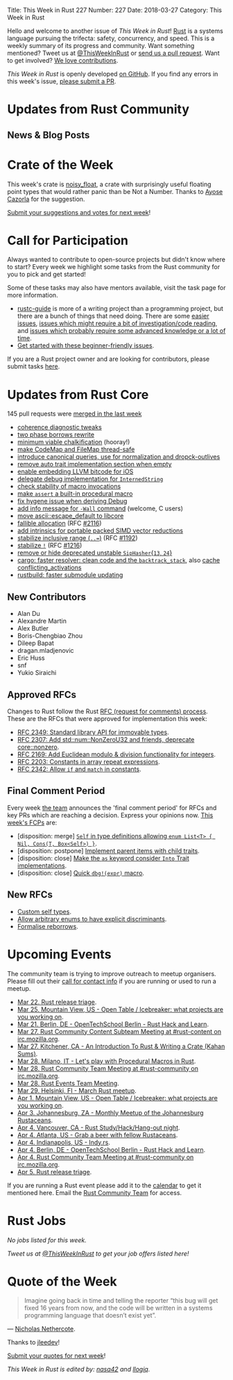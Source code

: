Title: This Week in Rust 227
Number: 227
Date: 2018-03-27
Category: This Week in Rust

Hello and welcome to another issue of *This Week in Rust*!
[Rust](http://rust-lang.org) is a systems language pursuing the trifecta: safety, concurrency, and speed.
This is a weekly summary of its progress and community.
Want something mentioned? Tweet us at [@ThisWeekInRust](https://twitter.com/ThisWeekInRust) or [send us a pull request](https://github.com/cmr/this-week-in-rust).
Want to get involved? [We love contributions](https://github.com/rust-lang/rust/blob/master/CONTRIBUTING.md).

*This Week in Rust* is openly developed [on GitHub](https://github.com/cmr/this-week-in-rust).
If you find any errors in this week's issue, [please submit a PR](https://github.com/cmr/this-week-in-rust/pulls).

# Updates from Rust Community

## News & Blog Posts

# Crate of the Week

This week's crate is [noisy_float](https://crates.io/crates/noisy_float), a crate with surprisingly useful floating point types that would rather panic than be Not a Number. Thanks to [Ayose Cazorla](https://users.rust-lang.org/u/ayosec) for the suggestion.

[Submit your suggestions and votes for next week][submit_crate]!

[submit_crate]: https://users.rust-lang.org/t/crate-of-the-week/2704

# Call for Participation

Always wanted to contribute to open-source projects but didn't know where to start?
Every week we highlight some tasks from the Rust community for you to pick and get started!

Some of these tasks may also have mentors available, visit the task page for more information.

* [rustc-guide](https://github.com/rust-lang-nursery/rustc-guide) is more of a writing project than a programming project, but there are a bunch of things that need doing. There are some [easier issues](https://github.com/rust-lang-nursery/rustc-guide/issues?q=is%3Aissue+is%3Aopen+label%3AEasy), [issues which might require a bit of investigation/code reading](https://github.com/rust-lang-nursery/rustc-guide/issues?q=is%3Aissue+is%3Aopen+label%3AMedium), and [issues which probably require some advanced knowledge or a lot of time](https://github.com/rust-lang-nursery/rustc-guide/issues?utf8=%E2%9C%93&q=is%3Aissue+is%3Aopen+label%3AHard).
* [Get started with these beginner-friendly issues](https://www.rustaceans.org/findwork/starters).

If you are a Rust project owner and are looking for contributors, please submit tasks [here][guidelines].

[guidelines]: https://users.rust-lang.org/t/twir-call-for-participation/4821

# Updates from Rust Core

145 pull requests were [merged in the last week][merged]

[merged]: https://github.com/search?q=is%3Apr+org%3Arust-lang+is%3Amerged+merged%3A2017-03-12..2018-03-19

* [coherence diagnostic tweaks](https://github.com/rust-lang/rust/pull/49037)
* [two phase borrows rewrite](https://github.com/rust-lang/rust/pull/48770)
* [minimum viable chalkification](https://github.com/rust-lang/rust/pull/48985) (hooray!)
* [make CodeMap and FileMap thread-safe](https://github.com/rust-lang/rust/pull/48904)
* [introduce canonical queries, use for normalization and dropck-outlives](https://github.com/rust-lang/rust/pull/48411)
* [remove auto trait implementation section when empty](https://github.com/rust-lang/rust/pull/48898)
* [enable embedding LLVM bitcode for iOS](https://github.com/rust-lang/rust/pull/48896)
* [delegate debug implementation for `InternedString`](https://github.com/rust-lang/cargo/pull/5184)
* [check stability of macro invocations](https://github.com/rust-lang/rust/pull/48524)
* [make `assert` a built-in procedural macro](https://github.com/rust-lang/rust/pull/48813)
* [fix hygene issue when deriving Debug](https://github.com/rust-lang/rust/pull/48934)
* [add info message for `-Wall` command](https://github.com/rust-lang/rust/pull/48765) (welcome, C users)
* [move ascii::escape_default to libcore](https://github.com/rust-lang/rust/pull/48735)
* [fallible allocation](https://github.com/rust-lang/rust/pull/48648) (RFC [#2116](https://rust-lang.github.io/rfcs/2116-alloc-me-maybe.html))
* [add intrinsics for portable packed SIMD vector reductions](https://github.com/rust-lang/rust/pull/48983)
* [stabilize inclusive range (`..=`)](https://github.com/rust-lang/rust/pull/47813) (RFC [#1192](https://rust-lang.github.io/rfcs/1192-inclusive-ranges.html))
* [stabilize `!`](https://github.com/rust-lang/rust/pull/47630) (RFC [#1216](https://rust-lang.github.io/rfcs/1216-bang-type.html))
* [remove or hide deprecated unstable `SipHasher`{`13`, `24`}](https://github.com/rust-lang/rust/pull/49108)
* [cargo: faster resolver: clean code and the `backtrack_stack`](https://github.com/rust-lang/cargo/pull/5187),
  also [cache conflicting_activations](https://github.com/rust-lang/cargo/pull/5168)
* [rustbuild: faster submodule updating](https://github.com/rust-lang/rust/pull/49057)

## New Contributors

* Alan Du
* Alexandre Martin
* Alex Butler
* Boris-Chengbiao Zhou
* Dileep Bapat
* dragan.mladjenovic
* Eric Huss
* snf
* Yukio Siraichi

## Approved RFCs

Changes to Rust follow the Rust [RFC (request for comments)
process](https://github.com/rust-lang/rfcs#rust-rfcs). These
are the RFCs that were approved for implementation this week:

* [RFC 2349: Standard library API for immovable types](https://github.com/rust-lang/rfcs/pull/2349).
* [RFC 2307: Add std::num::NonZeroU32 and friends, deprecate core::nonzero](https://github.com/rust-lang/rfcs/pull/2307).
* [RFC 2169: Add Euclidean modulo & division functionality for integers](https://github.com/rust-lang/rfcs/pull/2169).
* [RFC 2203: Constants in array repeat expressions](https://github.com/rust-lang/rfcs/pull/2203).
* [RFC 2342: Allow `if` and `match` in constants](https://github.com/rust-lang/rfcs/pull/2342).

## Final Comment Period

Every week [the team](https://www.rust-lang.org/team.html) announces the
'final comment period' for RFCs and key PRs which are reaching a
decision. Express your opinions now. [This week's FCPs][fcp] are:

[fcp]: https://github.com/rust-lang/rfcs/labels/final-comment-period

* [disposition: merge] [`Self` in type definitions allowing `enum List<T> { Nil, Cons(T, Box<Self>) }`](https://github.com/rust-lang/rfcs/pull/2300).
* [disposition: postpone] [Implement parent items with child traits](https://github.com/rust-lang/rfcs/pull/2303).
* [disposition: close] [Make the `as` keyword consider `Into` Trait implementations](https://github.com/rust-lang/rfcs/pull/2308).
* [disposition: close] [Quick `dbg!(expr)` macro](https://github.com/rust-lang/rfcs/pull/2173).

## New RFCs

* [Custom self types](https://github.com/rust-lang/rfcs/pull/2362).
* [Allow arbitrary enums to have explicit discriminants](https://github.com/rust-lang/rfcs/pull/2363).
* [Formalise reborrows](https://github.com/rust-lang/rfcs/pull/2364).

# Upcoming Events

The community team is trying to improve outreach to meetup organisers. Please fill out their [call for contact info](https://docs.google.com/forms/d/e/1FAIpQLSf52YXGhqBaHtCXtVna4iHYMK7IQaTqUW6V-ztsZC8C2TBInQ/viewform) if you are running or used to run a meetup.

* [Mar 22. Rust release triage](https://internals.rust-lang.org/t/release-cycle-triage-proposal/3544).
* [Mar 25. Mountain View, US - Open Table / Icebreaker: what projects are you working on](https://www.meetup.com/Rust-Dev-in-Mountain-View/events/glnfcpyxfbhc/).
* [Mar 21. Berlin, DE - OpenTechSchool Berlin - Rust Hack and Learn](https://www.meetup.com/opentechschool-berlin/events/247387953/).
* [Mar 27. Rust Community Content Subteam Meeting at #rust-content on irc.mozilla.org](irc://irc.mozilla.org/rust-content).
* [Mar 27. Kitchener, CA - An Introduction To Rust & Writing a Crate (Kahan Sums)](https://www.meetup.com/Rust-KW/events/247661794/).
* [Mar 28. Milano, IT - Let's play with Procedural Macros in Rust](https://www.meetup.com/rust-language-milano/events/248725926/).
* [Mar 28. Rust Community Team Meeting at #rust-community on irc.mozilla.org](irc://irc.mozilla.org/rust-community).
* [Mar 28. Rust Events Team Meeting](https://t.me/joinchat/EkKINhHCgZ9llzvPidOssA).
* [Mar 29. Helsinki, FI - March Rust meetup](https://www.meetup.com/Finland-Rust-Meetup/events/248805420/).
* [Apr  1. Mountain View, US - Open Table / Icebreaker: what projects are you working on](https://www.meetup.com/Rust-Dev-in-Mountain-View/events/glnfcpyxgbcb/).
* [Apr  3. Johannesburg, ZA - Monthly Meetup of the Johannesburg Rustaceans](https://www.meetup.com/Johannesburg-Rust-Meetup/events/cpblrnyxgbfb/).
* [Apr  4. Vancouver, CA - Rust Study/Hack/Hang-out night](https://www.meetup.com/Vancouver-Rust/events/ckwdlpyxgbgb/).
* [Apr  4. Atlanta, US - Grab a beer with fellow Rustaceans](https://www.meetup.com/Rust-ATL/events/rhvgrmyxgbgb/).
* [Apr  4. Indianapolis, US - Indy.rs](https://www.meetup.com/indyrs/events/cpvshpyxgbgb/).
* [Apr  4. Berlin, DE - OpenTechSchool Berlin - Rust Hack and Learn](https://www.meetup.com/opentechschool-berlin/events/247388074/).
* [Apr  4. Rust Community Team Meeting at #rust-community on irc.mozilla.org](irc://irc.mozilla.org/rust-community).
* [Apr  5. Rust release triage](https://internals.rust-lang.org/t/release-cycle-triage-proposal/3544).

If you are running a Rust event please add it to the [calendar] to get
it mentioned here. Email the [Rust Community Team][community] for access.

[calendar]: https://www.google.com/calendar/embed?src=apd9vmbc22egenmtu5l6c5jbfc%40group.calendar.google.com
[community]: mailto:community-team@rust-lang.org

# Rust Jobs

*No jobs listed for this week.*

*Tweet us at [@ThisWeekInRust](https://twitter.com/ThisWeekInRust) to get your job offers listed here!*

# Quote of the Week

> Imagine going back in time and telling the reporter “this bug will get fixed 16 years from now, and the code will be written in a systems programming language that doesn’t exist yet”.

— [Nicholas Nethercote](https://blog.mozilla.org/nnethercote/2018/03/09/a-new-preferences-parser-for-firefox/).

Thanks to [jleedev](https://users.rust-lang.org/t/twir-quote-of-the-week/328/501)!

[Submit your quotes for next week][submit]!

[submit]: http://users.rust-lang.org/t/twir-quote-of-the-week/328

*This Week in Rust is edited by: [nasa42](https://github.com/nasa42) and [llogiq](https://github.com/llogiq).*
